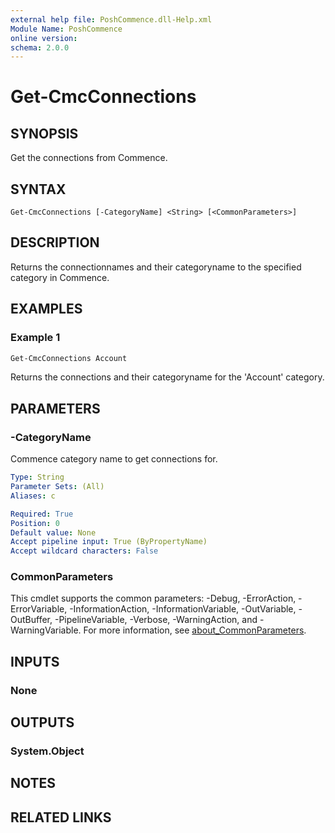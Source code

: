 ```yaml
---
external help file: PoshCommence.dll-Help.xml
Module Name: PoshCommence
online version:
schema: 2.0.0
---
```


# Get-CmcConnections

## SYNOPSIS
Get the connections from Commence.

## SYNTAX

```
Get-CmcConnections [-CategoryName] <String> [<CommonParameters>]
```

## DESCRIPTION
Returns the connectionnames and their categoryname to the specified category in Commence.

## EXAMPLES

### Example 1
```powershell
Get-CmcConnections Account
```

Returns the connections and their categoryname for the 'Account' category.

## PARAMETERS

### -CategoryName
Commence category name to get connections for.

```yaml
Type: String
Parameter Sets: (All)
Aliases: c

Required: True
Position: 0
Default value: None
Accept pipeline input: True (ByPropertyName)
Accept wildcard characters: False
```

### CommonParameters
This cmdlet supports the common parameters: -Debug, -ErrorAction, -ErrorVariable, -InformationAction, -InformationVariable, -OutVariable, -OutBuffer, -PipelineVariable, -Verbose, -WarningAction, and -WarningVariable. For more information, see [about_CommonParameters](http://go.microsoft.com/fwlink/?LinkID=113216).

## INPUTS

### None

## OUTPUTS

### System.Object
## NOTES

## RELATED LINKS
